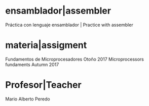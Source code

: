 ﻿# ensamblador|assembler
Práctica con lenguaje ensamblador | Practice with assembler

# materia|assigment
Fundamentos de Microprocesadores Otoño 2017
Microprocessors fundaments Autumn 2017

# Profesor|Teacher
Mario Alberto Peredo
